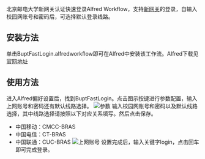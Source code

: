 北京邮电大学新网关认证快速登录Alfred Workflow，支持[新网关](http://ngw.bupt.edu.cn/login)的登录，自输入校园网账号和密码后，可选择默认登录线路。

## 安装方法
单击BuptFastLogin.alfredworkflow即可在Alfred中安装该工作流。Alfred下载见[官网地址](https://www.alfredapp.com)

## 使用方法
进入Alfred偏好设置后，找到BuptFastLogin。点击图示按键进行参数配置，输入上网账号和密码还有默认线路选择。
![参数](https://raw.githubusercontent.com/zhangxy0727/pic/master/20190426110624.png)
输入校园网账号和密码以及默认线路选择，其中线路选择请按照以下对应关系填写。然后点击保存。
- 中国移动：CMCC-BRAS
- 中国电信：CT-BRAS
- 中国联通：CUC-BRAS
![上网账号](https://raw.githubusercontent.com/zhangxy0727/pic/master/20190426110508.png)
设置完成后，输入关键字login，点击回车即可完成登录。
